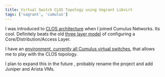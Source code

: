 ```yaml
---
title: Virtual Switch CLOS Topology using Vagrant Libvirt
tags: ['vagrant', 'cumulus']
---
```


I was introduced to [CLOS
architecture](https://en.wikipedia.org/wiki/Clos_network) when I joined Cumulus Networks.
Its cool. Definitely beats the old [three layer
model](https://en.wikipedia.org/wiki/Hierarchical_internetworking_model) of configuring a
Core/Distribution/Access Layer.


I have an [environment, currently all Cumulus virtual
switches](https://github.com/skamithi/vagrant-cw-libvirt), that allows me to play with the CLOS topology.

I plan to expand this in the future , probably rename the project and add
Juniper and Arista VMs.
